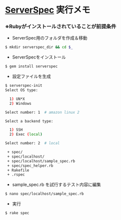 # [ServerSpec](https://serverspec.org/) 実行メモ
### ※Rubyがインストールされていることが前提条件
- ServerSpec用のフォルダを作成＆移動
```sh
$ mkdir serverspec_dir && cd $_
```
- ServerSpecをインストール
```sh
$ gem install serverspec
```
- 設定ファイルを生成
```sh
$ serverspec-init
Select OS type:

  1) UN*X
  2) Windows

Select number: 1  # amazon linux 2

Select a backend type:

  1) SSH
  2) Exec (local)

Select number: 2  # local

 + spec/
 + spec/localhost/
 + spec/localhost/sample_spec.rb
 + spec/spec_helper.rb
 + Rakefile
 + .rspec
```
- sample_spec.rb を試行するテスト内容に編集
```sh
$ nano spec/localhost/sample_spec.rb
```
- 実行
```sh
$ rake spec
```

